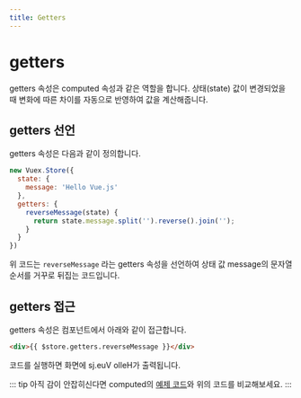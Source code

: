 ```yaml
---
title: Getters
---
```


# getters

getters 속성은 computed 속성과 같은 역할을 합니다. 상태(state) 값이 변경되었을 때 변화에 따른 차이를 자동으로 반영하여 값을 계산해줍니다. 

## getters 선언

getters 속성은 다음과 같이 정의합니다.

```js
new Vuex.Store({
  state: {
    message: 'Hello Vue.js'
  },
  getters: {
    reverseMessage(state) {
      return state.message.split('').reverse().join('');
    }
  }
})
```

위 코드는 `reverseMessage` 라는 getters 속성을 선언하여 상태 값 message의 문자열 순서를 거꾸로 뒤집는 코드입니다.

## getters 접근

getters 속성은 컴포넌트에서 아래와 같이 접근합니다.

```html
<div>{{ $store.getters.reverseMessage }}</div>
```

코드를 실행하면 화면에 sj.euV olleH가 출력됩니다.

::: tip
아직 감이 안잡히신다면 computed의 [예제 코드](../syntax/computed.html)와 위의 코드를 비교해보세요.
:::